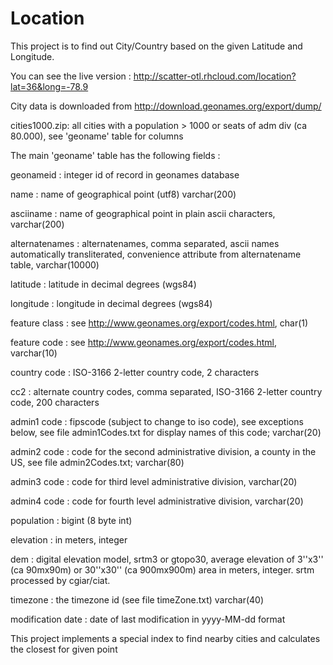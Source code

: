 # Location

This project is to find out City/Country based on the given Latitude and Longitude.

You can see the live version : http://scatter-otl.rhcloud.com/location?lat=36&long=-78.9


City data is downloaded from http://download.geonames.org/export/dump/

cities1000.zip: all cities with a population > 1000 or seats of adm div (ca 80.000), see 'geoname' table for columns

The main 'geoname' table has the following fields :

geonameid         : integer id of record in geonames database

name              : name of geographical point (utf8) varchar(200)

asciiname         : name of geographical point in plain ascii characters, varchar(200)

alternatenames    : alternatenames, comma separated, ascii names automatically transliterated, convenience attribute from
alternatename table, varchar(10000)

latitude          : latitude in decimal degrees (wgs84)

longitude         : longitude in decimal degrees (wgs84)

feature class     : see http://www.geonames.org/export/codes.html, char(1)

feature code      : see http://www.geonames.org/export/codes.html, varchar(10)

country code      : ISO-3166 2-letter country code, 2 characters

cc2               : alternate country codes, comma separated, ISO-3166 2-letter country code, 200 characters

admin1 code       : fipscode (subject to change to iso code), see exceptions below, see file admin1Codes.txt for display names of this code; varchar(20)

admin2 code       : code for the second administrative division, a county in the US, see file admin2Codes.txt; varchar(80) 

admin3 code       : code for third level administrative division, varchar(20)

admin4 code       : code for fourth level administrative division, varchar(20)

population        : bigint (8 byte int) 

elevation         : in meters, integer

dem               : digital elevation model, srtm3 or gtopo30, average elevation of 3''x3'' (ca 90mx90m) or 30''x30'' (ca 900mx900m) area in meters, integer. srtm processed by cgiar/ciat.

timezone          : the timezone id (see file timeZone.txt) varchar(40)

modification date : date of last modification in yyyy-MM-dd format


This project implements a special index to find nearby cities and calculates the closest for given point
